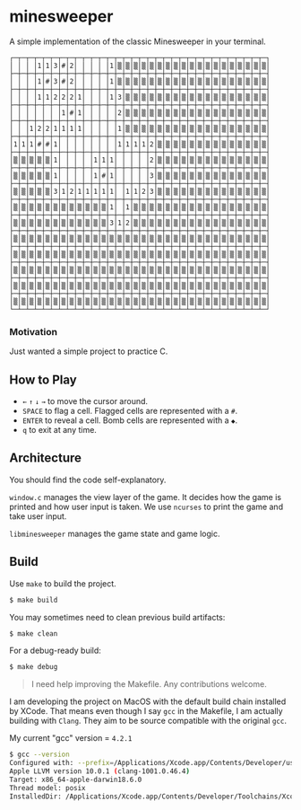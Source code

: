 # minesweeper

A simple implementation of the classic Minesweeper in your terminal.

    ┌─┬─┬─┬─┬─┬─┬─┬─┬─┬─┬─┬─┬─┬─┬─┬─┬─┬─┬─┬─┬─┬─┬─┬─┬─┬─┬─┬─┬─┬─┬─┬─┐
    │ │ │ │1│1│3│#│2│ │ │ │ │1│▒│▒│▒│▒│▒│▒│▒│▒│▒│▒│▒│▒│▒│▒│▒│▒│▒│▒│▒│
    ├─┼─┼─┼─┼─┼─┼─┼─┼─┼─┼─┼─┼─┼─┼─┼─┼─┼─┼─┼─┼─┼─┼─┼─┼─┼─┼─┼─┼─┼─┼─┼─┤
    │ │ │ │1│#│3│#│2│ │ │ │ │1│▒│▒│▒│▒│▒│▒│▒│▒│▒│▒│▒│▒│▒│▒│▒│▒│▒│▒│▒│
    ├─┼─┼─┼─┼─┼─┼─┼─┼─┼─┼─┼─┼─┼─┼─┼─┼─┼─┼─┼─┼─┼─┼─┼─┼─┼─┼─┼─┼─┼─┼─┼─┤
    │ │ │ │1│1│2│2│2│1│ │ │ │1│3│▒│▒│▒│▒│▒│▒│▒│▒│▒│▒│▒│▒│▒│▒│▒│▒│▒│▒│
    ├─┼─┼─┼─┼─┼─┼─┼─┼─┼─┼─┼─┼─┼─┼─┼─┼─┼─┼─┼─┼─┼─┼─┼─┼─┼─┼─┼─┼─┼─┼─┼─┤
    │ │ │ │ │ │ │1│#│1│ │ │ │ │2│▒│▒│▒│▒│▒│▒│▒│▒│▒│▒│▒│▒│▒│▒│▒│▒│▒│▒│
    ├─┼─┼─┼─┼─┼─┼─┼─┼─┼─┼─┼─┼─┼─┼─┼─┼─┼─┼─┼─┼─┼─┼─┼─┼─┼─┼─┼─┼─┼─┼─┼─┤
    │ │ │1│2│2│1│1│1│1│ │ │ │ │1│▒│▒│▒│▒│▒│▒│▒│▒│▒│▒│▒│▒│▒│▒│▒│▒│▒│▒│
    ├─┼─┼─┼─┼─┼─┼─┼─┼─┼─┼─┼─┼─┼─┼─┼─┼─┼─┼─┼─┼─┼─┼─┼─┼─┼─┼─┼─┼─┼─┼─┼─┤
    │1│1│1│#│#│1│ │ │ │ │ │ │ │1│1│1│1│2│▒│▒│▒│▒│▒│▒│▒│▒│▒│▒│▒│▒│▒│▒│
    ├─┼─┼─┼─┼─┼─┼─┼─┼─┼─┼─┼─┼─┼─┼─┼─┼─┼─┼─┼─┼─┼─┼─┼─┼─┼─┼─┼─┼─┼─┼─┼─┤
    │▒│▒│▒│▒│▒│1│ │ │ │ │1│1│1│ │ │ │ │2│▒│▒│▒│▒│▒│▒│▒│▒│▒│▒│▒│▒│▒│▒│
    ├─┼─┼─┼─┼─┼─┼─┼─┼─┼─┼─┼─┼─┼─┼─┼─┼─┼─┼─┼─┼─┼─┼─┼─┼─┼─┼─┼─┼─┼─┼─┼─┤
    │▒│▒│▒│▒│▒│1│ │ │ │ │1│#│1│ │ │ │ │3│▒│▒│▒│▒│▒│▒│▒│▒│▒│▒│▒│▒│▒│▒│
    ├─┼─┼─┼─┼─┼─┼─┼─┼─┼─┼─┼─┼─┼─┼─┼─┼─┼─┼─┼─┼─┼─┼─┼─┼─┼─┼─┼─┼─┼─┼─┼─┤
    │▒│▒│▒│▒│▒│3│1│2│1│1│1│1│1│ │1│1│2│3│▒│▒│▒│▒│▒│▒│▒│▒│▒│▒│▒│▒│▒│▒│
    ├─┼─┼─┼─┼─┼─┼─┼─┼─┼─┼─┼─┼─┼─┼─┼─┼─┼─┼─┼─┼─┼─┼─┼─┼─┼─┼─┼─┼─┼─┼─┼─┤
    │▒│▒│▒│▒│▒│▒│▒│▒│▒│▒│▒│▒│1│ │1│▒│▒│▒│▒│▒│▒│▒│▒│▒│▒│▒│▒│▒│▒│▒│▒│▒│
    ├─┼─┼─┼─┼─┼─┼─┼─┼─┼─┼─┼─┼─┼─┼─┼─┼─┼─┼─┼─┼─┼─┼─┼─┼─┼─┼─┼─┼─┼─┼─┼─┤
    │▒│▒│▒│▒│▒│▒│▒│▒│▒│▒│▒│▒│3│1│2│▒│▒│▒│▒│▒│▒│▒│▒│▒│▒│▒│▒│▒│▒│▒│▒│▒│
    ├─┼─┼─┼─┼─┼─┼─┼─┼─┼─┼─┼─┼─┼─┼─┼─┼─┼─┼─┼─┼─┼─┼─┼─┼─┼─┼─┼─┼─┼─┼─┼─┤
    │▒│▒│▒│▒│▒│▒│▒│▒│▒│▒│▒│▒│▒│▒│▒│▒│▒│▒│▒│▒│▒│▒│▒│▒│▒│▒│▒│▒│▒│▒│▒│▒│
    ├─┼─┼─┼─┼─┼─┼─┼─┼─┼─┼─┼─┼─┼─┼─┼─┼─┼─┼─┼─┼─┼─┼─┼─┼─┼─┼─┼─┼─┼─┼─┼─┤
    │▒│▒│▒│▒│▒│▒│▒│▒│▒│▒│▒│▒│▒│▒│▒│▒│▒│▒│▒│▒│▒│▒│▒│▒│▒│▒│▒│▒│▒│▒│▒│▒│
    ├─┼─┼─┼─┼─┼─┼─┼─┼─┼─┼─┼─┼─┼─┼─┼─┼─┼─┼─┼─┼─┼─┼─┼─┼─┼─┼─┼─┼─┼─┼─┼─┤
    │▒│▒│▒│▒│▒│▒│▒│▒│▒│▒│▒│▒│▒│▒│▒│▒│▒│▒│▒│▒│▒│▒│▒│▒│▒│▒│▒│▒│▒│▒│▒│▒│
    ├─┼─┼─┼─┼─┼─┼─┼─┼─┼─┼─┼─┼─┼─┼─┼─┼─┼─┼─┼─┼─┼─┼─┼─┼─┼─┼─┼─┼─┼─┼─┼─┤
    │▒│▒│▒│▒│▒│▒│▒│▒│▒│▒│▒│▒│▒│▒│▒│▒│▒│▒│▒│▒│▒│▒│▒│▒│▒│▒│▒│▒│▒│▒│▒│▒│
    ├─┼─┼─┼─┼─┼─┼─┼─┼─┼─┼─┼─┼─┼─┼─┼─┼─┼─┼─┼─┼─┼─┼─┼─┼─┼─┼─┼─┼─┼─┼─┼─┤
    │▒│▒│▒│▒│▒│▒│▒│▒│▒│▒│▒│▒│▒│▒│▒│▒│▒│▒│▒│▒│▒│▒│▒│▒│▒│▒│▒│▒│▒│▒│▒│▒│
    └─┴─┴─┴─┴─┴─┴─┴─┴─┴─┴─┴─┴─┴─┴─┴─┴─┴─┴─┴─┴─┴─┴─┴─┴─┴─┴─┴─┴─┴─┴─┴─┘

### Motivation

Just wanted a simple project to practice C.

## How to Play

- `←` `↑` `↓` `→` to move the cursor around.
- `SPACE` to flag a cell. Flagged cells are represented with a `#`.
- `ENTER` to reveal a cell. Bomb cells are represented with a `◆`.
- `q` to exit at any time.

## Architecture

You should find the code self-explanatory.

`window.c` manages the view layer of the game. It decides how the game is
printed and how user input is taken. We use `ncurses` to print the game and take
user input.

`libminesweeper` manages the game state and game logic.

## Build

Use `make` to build the project.

```sh
$ make build
```

You may sometimes need to clean previous build artifacts:

```sh
$ make clean
```

For a debug-ready build:

```sh
$ make debug
```

> I need help improving the Makefile. Any contributions welcome.

I am developing the project on MacOS with the default build chain installed by
XCode. That means even though I say `gcc` in the Makefile, I am actually building
with `Clang`. They aim to be source compatible with the original `gcc`.

My current "gcc" version = `4.2.1`

```sh
$ gcc --version
Configured with: --prefix=/Applications/Xcode.app/Contents/Developer/usr --with-gxx-include-dir=/Applications/Xcode.app/Contents/Developer/Platforms/MacOSX.platform/Developer/SDKs/MacOSX10.14.sdk/usr/include/c++/4.2.1
Apple LLVM version 10.0.1 (clang-1001.0.46.4)
Target: x86_64-apple-darwin18.6.0
Thread model: posix
InstalledDir: /Applications/Xcode.app/Contents/Developer/Toolchains/XcodeDefault.xctoolchain/usr/bin
```
